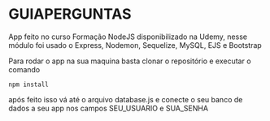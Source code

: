 # GUIAPERGUNTAS

App feito no curso Formação NodeJS disponibilizado na Udemy, nesse módulo foi usado o Express, Nodemon, Sequelize, MySQL, EJS e Bootstrap

Para rodar o app na sua maquina basta clonar o repositório e executar o comando

<code>npm install </code>

após feito isso vá até o arquivo database.js e conecte o seu banco de dados a seu app nos campos SEU_USUARIO e SUA_SENHA

